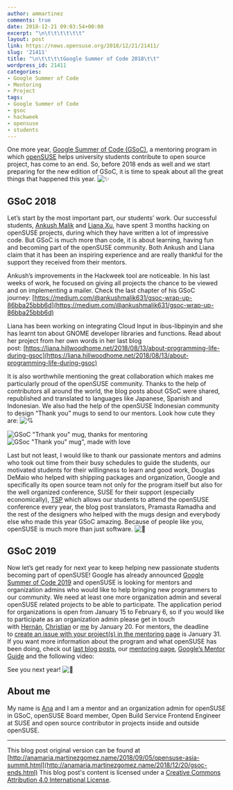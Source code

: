 ```yaml
---
author: ammartinez
comments: true
date: 2018-12-21 09:03:54+00:00
excerpt: "\n\t\t\t\t\t\t"
layout: post
link: https://news.opensuse.org/2018/12/21/21411/
slug: '21411'
title: "\n\t\t\t\tGoogle Summer of Code 2018\t\t"
wordpress_id: 21411
categories:
- Google Summer of Code
- Mentoring
- Project
tags:
- Google Summer of Code
- gsoc
- hackweek
- opensuse
- students
---
```

One more year, [Google Summer of Code (GSoC)](https://summerofcode.withgoogle.com/), a mentoring program in which [openSUSE](https://www.opensuse.org/) helps university students contribute to open source project, has come to an end. So, before 2018 ends as well and we start preparing for the new edition of GSoC, it is time to speak about all the great things that happened this year. ![:sparkles:](https://github.githubassets.com/images/icons/emoji/unicode/2728.png)


## GSoC 2018


Let’s start by the most important part, our students’ work. Our successful students, [Ankush Malik](https://github.com/AnkushMalik) and [Liana Xu](https://github.com/lianna07), have spent 3 months hacking on openSUSE projects, during which they have written a lot of impressive code. But GSoC is much more than code, it is about learning, having fun and becoming part of the openSUSE community. Both Ankush and Liana claim that it has been an inspiring experience and are really thankful for the support they received from their mentors.

Ankush’s improvements in the Hackweek tool are noticeable. In his last weeks of work, he focused on giving all projects the chance to be viewed and on implementing a mailer. Check the last chapter of his GSoC journey: [https://medium.com/@ankushmalik631/gsoc-wrap-up-86bba25bbb6d](https://medium.com/@ankushmalik631/gsoc-wrap-up-86bba25bbb6d)

Liana has been working on integrating Cloud Input in ibus-libpinyin and she has learnt ton about GNOME developer libraries and functions. Read about her project from her own words in her last blog post: [https://liana.hillwoodhome.net/2018/08/13/about-programming-life-during-gsoc](https://liana.hillwoodhome.net/2018/08/13/about-programming-life-during-gsoc)

It is also worthwhile mentioning the great collaboration which makes me particularly proud of the openSUSE community. Thanks to the help of contributors all around the world, the blog posts about GSoC were shared, republished and translated to languages like Japanese, Spanish and Indonesian. We also had the help of the openSUSE Indonesian community to design “Thank you” mugs to send to our mentors. Look how cute they are: ![:cupid:](https://github.githubassets.com/images/icons/emoji/unicode/1f498.png)

![GSoC "Trhank you" mug, thanks for mentoring](http://anamaria.martinezgomez.name/img/posts/gsoc-ends-mug-thanks.jpg) ![GSoc "Thank you" mug", made with love](http://anamaria.martinezgomez.name/img/posts/gsoc-ends-mug-with-love.jpg)

Last but not least, I would like to thank our passionate mentors and admins who took out time from their busy schedules to guide the students, our motivated students for their willingness to learn and good work, Douglas DeMaio who helped with shipping packages and organization, Google and specifically its open source team not only for the program itself but also for the well organized conference, SUSE for their support (especially economically), [TSP](https://en.opensuse.org/openSUSE:Travel_Support_Program) which allows our students to attend the openSUSE conference every year, the blog post translators, Pramasta Ramadha and the rest of the designers who helped with the mugs design and everybody else who made this year GSoC amazing. Because of people like you, openSUSE is much more than just software. ![:green_heart:](https://github.githubassets.com/images/icons/emoji/unicode/1f49a.png)


## GSoC 2019


Now let’s get ready for next year to keep helping new passionate students becoming part of openSUSE! Google has already announced [Google Summer of Code 2019](https://developers.google.com/open-source/gsoc/timeline) and openSUSE is looking for mentors and organization admins who would like to help bringing new programmers to our community. We need at least one more organization admin and several openSUSE related projects to be able to participate. The application period for organizations is open from January 15 to February 6, so if you would like to participate as an organization admin please get in touch with [Hernán](https://github.com/lagartoflojo), [Christian](https://bruckmayer.net/) or [me](http://anamaria.martinezgomez.name/) by January 20. For mentors, the deadline to [create an issue with your project(s) in the mentoring page](https://github.com/openSUSE/mentoring/issues/new) is January 31. If you want more information about the program and what openSUSE has been doing, check out [last blog posts](https://news.opensuse.org/category/project/mentoring/gsoc), our [mentoring page](https://101.opensuse.org/), [Google’s Mentor Guide](https://google.github.io/gsocguides/mentor) and the following video:



See you next year! ![:wave:](https://github.githubassets.com/images/icons/emoji/unicode/1f44b.png)

<!-- more -->


## About me


My name is [Ana](http://anamaria.martinezgomez.name/) and I am a mentor and an organization admin for openSUSE in GSoC, openSUSE Board member, Open Build Service Frontend Engineer at SUSE and open source contributor in projects inside and outside openSUSE.





* * *



This blog post original version can be found at [http://anamaria.martinezgomez.name/2018/09/05/opensuse-asia-summit.html](http://anamaria.martinezgomez.name/2018/12/20/gsoc-ends.html) This blog post's content is licensed under a [Creative Commons Attribution 4.0 International License](http://creativecommons.org/licenses/by/4.0/). 		
